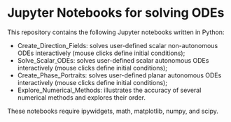 # Jupyter Notebooks for solving ODEs
This repository contains the following Jupyter notebooks written in Python:

* Create_Direction_Fields: solves user-defined scalar non-autonomous ODEs interactively (mouse clicks define initial conditions);
* Solve_Scalar_ODEs: solves user-defined scalar autonomous ODEs interactively (mouse clicks define initial conditions);
* Create_Phase_Portraits: solves user-defined planar autonomous ODEs interactively (mouse clicks define initial conditions);
* Explore_Numerical_Methods: illustrates the accuracy of several numerical methods and explores their order.

These notebooks require ipywidgets, math, matplotlib, numpy, and scipy.
